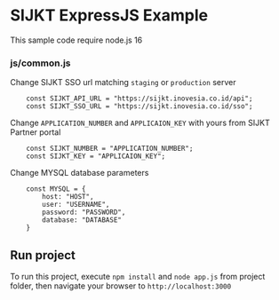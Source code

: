 # SIJKT ExpressJS Example

This sample code require node.js 16

### js/common.js
Change SIJKT SSO url matching `staging` or `production` server
```
    const SIJKT_API_URL = "https://sijkt.inovesia.co.id/api";
    const SIJKT_SSO_URL = "https://sijkt.inovesia.co.id/sso";
```
Change `APPLICATION_NUMBER` and `APPLICAION_KEY` with yours from SIJKT Partner portal
```
    const SIJKT_NUMBER = "APPLICATION_NUMBER";
    const SIJKT_KEY = "APPLICAION_KEY";
```
Change MYSQL database parameters
```
    const MYSQL = {
        host: "HOST",
        user: "USERNAME",
        password: "PASSWORD",
        database: "DATABASE"
    }
```
## Run project
To run this project, execute `npm install` and `node app.js` from project folder, then navigate your browser to `http://localhost:3000`
